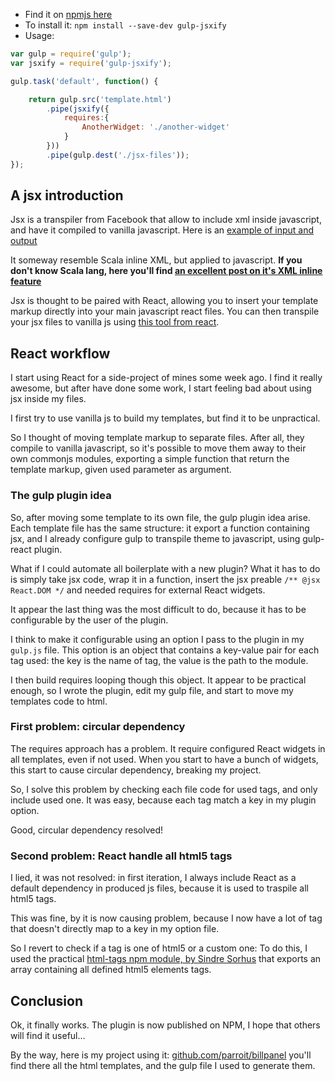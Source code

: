 * Find it on [npmjs here](https://www.npmjs.org/package/gulp-jsxify)
* To install it: `npm install --save-dev gulp-jsxify`
* Usage:


```js
var gulp = require('gulp');
var jsxify = require('gulp-jsxify');

gulp.task('default', function() {

    return gulp.src('template.html')
        .pipe(jsxify({
            requires:{
                AnotherWidget: './another-widget'
            }
        }))
        .pipe(gulp.dest('./jsx-files'));
});
```



## A jsx introduction

Jsx is a transpiler from Facebook that allow to include xml inside javascript, and have it compiled
to vanilla javascript. Here is an [example of input and output](http://facebook.github.io/react/jsx-compiler.html)

It someway resemble Scala inline XML, but applied to javascript.
__If you don't know Scala lang, here you'll find [an excellent post on it's XML inline feature](http://www.eishay.com/2009/05/scala-and-xml-part-1.html)__

Jsx is thought to be paired with React, allowing you to insert your template markup directly into your
main javascript react files. You can then transpile your jsx files to vanilla js
using [this tool from react](http://fb.me/JSXTransformer-0.10.0.js).

## React workflow

I start using React for a side-project of mines some week ago.
I find it really awesome, but after have done some work, I start feeling
bad about using jsx inside my files.

I first try to use vanilla js to build my templates, but find it to be unpractical.

So I thought of moving template markup to separate files.
After all, they compile to vanilla javascript, so it's possible to move them away to their
own commonjs modules, exporting a simple function that return the template markup,
given used parameter as argument.

### The gulp plugin idea

So, after moving some template to its own file, the gulp plugin idea arise.
Each template file has the same structure: it export a function containing jsx,
and I already configure gulp to transpile theme to javascript, using gulp-react plugin.

What if I could automate all boilerplate with a new plugin? What it has to do
is simply take jsx code, wrap it in a function, insert the jsx preable `/** @jsx React.DOM */`
and needed requires for external React widgets.

It appear the last thing was the most difficult to do, because it has to be
configurable by the user of the plugin.

I think to make it configurable using an option I pass to the plugin
in my `gulp.js` file. This option is an object that contains a key-value pair
for each tag used: the key is the name of tag, the value is the path to the module.

I then build requires looping though this object. It appear to be practical  enough,
so I wrote the plugin, edit my gulp file, and start to move my templates code to
html.

### First problem: circular dependency

The requires approach has a problem. It require configured React widgets in all
templates, even if not used. When you start to have a bunch of widgets, this start to cause
circular dependency, breaking my project.

So, I solve this problem by checking each file code for used tags, and only include
used one. It was easy, because each tag match a key in my plugin option.

Good, circular dependency resolved!


### Second problem: React handle all html5 tags

I lied, it was not resolved: in first iteration, I always include React as a default
dependency in produced js files, because it is used to traspile all html5 tags.

This was fine, by it is now causing problem, because I now have a lot of tag that
doesn't directly map to a key in my option file.

So I revert to check if a tag is one of html5 or a custom one:
To do this, I used the practical [html-tags npm module, by Sindre Sorhus](http://github.com/sindresorhus/html-tags)
that exports an array containing all defined html5 elements tags.

## Conclusion

Ok, it finally works. The plugin is now published on NPM, I hope that others will find it useful...

By the way, here is my project using it: [github.com/parroit/billpanel](https://github.com/parroit/billpanel)
you'll find there all the html templates, and the gulp file I used to generate them.

